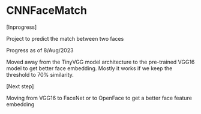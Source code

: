 # CNNFaceMatch

[Inprogress]

Project to predict the match between two faces

Progress as of 8/Aug/2023

Moved away from the TinyVGG model architecture to the pre-trained VGG16 model to get better face embedding.
Mostly it works if we keep the threshold to 70% similarity.

[Next step]

Moving from VGG16 to FaceNet or to OpenFace to get a better face feature embedding 

